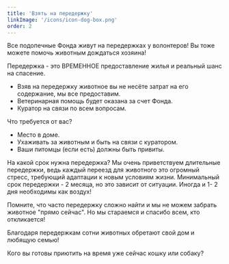 ```yaml
---
title: 'Взять на передержку'
linkImage: '/icons/icon-dog-box.png'
order: 2
---
```


Все подопечные Фонда живут на передержках у волонтеров! Вы тоже можете помочь животным дождаться хозяина!

Передержка - это ВРЕМЕННОЕ предоставление жилья и реальный шанс на спасение.

- Взяв на передержку животное вы не несёте затрат на его содержание, мы все предоставим.
- Ветеринарная помощь будет оказана за счет Фонда.
- Куратор на связи по всем вопросам.

Что требуется от вас?

- Место в доме.
- Ухаживать за животным и быть на связи с куратором.
- Ваши питомцы (если есть) должны быть привиты.

На какой срок нужна передержка?
Мы очень приветствуем длительные передержки, ведь каждый переезд для животного это огромный стресс, требующий адаптации к новым условиям жизни. Минимальный срок передержки - 2 месяца, но это зависит от ситуации. Иногда и 1- 2 дня необходимы как воздух!

Помните, что часто передержку сложно найти и мы не можем забрать животное "прямо сейчас".
Но мы стараемся и спасибо всем, кто откликается!

Благодаря передержкам сотни животных обретают свой дом и любящую семью!

Кого вы готовы приютить на время уже сейчас кошку или собаку?
